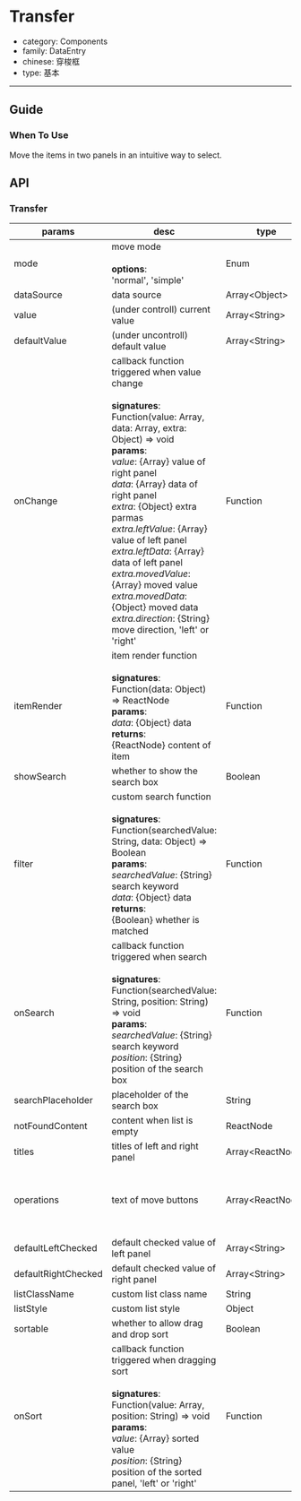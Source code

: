 # Transfer

-   category: Components
-   family: DataEntry
-   chinese: 穿梭框
-   type: 基本

---

## Guide

### When To Use

Move the items in two panels in an intuitive way to select.

## API

### Transfer

| params                  | desc                                                                                                                                                                                                                                                                                                                                                                                           | type                  | default                                                                   |
| ------------------- | -------------------------------------------------------------------------------------------------------------------------------------------------------------------------------------------------------------------------------------------------------------------------------------------------------------------------------------------------------------------------------------------- | ------------------- | --------------------------------------------------------------------- |
| mode                | move mode<br><br>**options**:<br>'normal', 'simple'                                                                                                                                                                                                                                                                                                                                                 | Enum                | 'normal'                                                              |
| dataSource          | data source                                                                                                                                                                                                                                                                                                                                                                                          | Array&lt;Object>    | \[]                                                                   |
| value               | (under controll) current value                                                                                                                                                                                                                                                                                                                                                                                   | Array&lt;String>    | -                                                                     |
| defaultValue        | (under uncontroll) default value                                                                                                                                                                                                                                                                                                                                                                                  | Array&lt;String>    | \[]                                                                   |
| onChange            | callback function triggered when value change<br><br>**signatures**:<br>Function(value: Array, data: Array, extra: Object) => void<br>**params**:<br>_value_: {Array} value of right panel<br>_data_: {Array} data of right panel<br>_extra_: {Object} extra parmas<br>_extra.leftValue_: {Array} value of left panel<br>_extra.leftData_: {Array} data of left panel<br>_extra.movedValue_: {Array} moved value<br>_extra.movedData_: {Object} moved data<br>_extra.direction_: {String} move direction, 'left' or 'right' | Function            | -                                                                     |
| itemRender          | item render function<br><br>**signatures**:<br>Function(data: Object) => ReactNode<br>**params**:<br>_data_: {Object} data<br>**returns**:<br>{ReactNode} content of item<br>                                                                                                                                                                                                                                                         | Function            | data => data.label                                                    |
| showSearch          | whether to show the search box                                                                                                                                                                                                                                                                                                                                                                                      | Boolean             | false                                                                 |
| filter              | custom search function<br><br>**signatures**:<br>Function(searchedValue: String, data: Object) => Boolean<br>**params**:<br>_searchedValue_: {String} search keyword<br>_data_: {Object} data<br>**returns**:<br>{Boolean} whether is matched<br>                                                                                                                                                                                                   | Function            | filter by label                                                         |
| onSearch            | callback function triggered when search<br><br>**signatures**:<br>Function(searchedValue: String, position: String) => void<br>**params**:<br>_searchedValue_: {String} search keyword<br>_position_: {String} position of the search box                                                                                                                                                                                                                      | Function            | () => {}                                                              |
| searchPlaceholder   | placeholder of the search box                                                                                                                                                                                                                                                                                                                                                                                       | String              | -                                                                     |
| notFoundContent     | content when list is empty                                                                                                                                                                                                                                                                                                                                                                                     | ReactNode           | 'Not Found'                                                           |
| titles              | titles of left and right panel                                                                                                                                                                                                                                                                                                                                                                                       | Array&lt;ReactNode> | \[]                                                                   |
| operations          | text of move buttons                                                                                                                                                                                                                                                                                                                                                                                 | Array&lt;ReactNode> | [&lt;Icon type="arrow-right" /&gt;, &lt;Icon type="arrow-left" /&gt;] |
| defaultLeftChecked  | default checked value of left panel                                                                                                                                                                                                                                                                                                                                                                                     | Array&lt;String>    | \[]                                                                   |
| defaultRightChecked | default checked value of right panel                                                                                                                                                                                                                                                                                                                                                                                     | Array&lt;String>    | \[]                                                                   |
| listClassName       | custom list class name                                                                                                                                                                                                                                                                                                                                                                                | String              | -                                                                     |
| listStyle           | custom list style                                                                                                                                                                                                                                                                                                                                                                                | Object              | -                                                                     |
| sortable            | whether to allow drag and drop sort                                                                                                                                                                                                                                                                                                                                                                                     | Boolean             | false                                                                 |
| onSort              | callback function triggered when dragging sort<br><br>**signatures**:<br>Function(value: Array, position: String) => void<br>**params**:<br>_value_: {Array} sorted value<br>_position_: {String} position of the sorted panel, 'left' or 'right'                                                                                                                                                                                                                        | Function            | -                                                                     |
